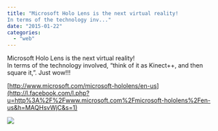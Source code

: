 ```yaml
---
title: "Microsoft Holo Lens is the next virtual reality! 
In terms of the technology inv..."
date: "2015-01-22"
categories: 
  - "web"
---
```


Microsoft Holo Lens is the next virtual reality!  
In terms of the technology involved, “think of it as Kinect++, and then square it,”. Just wow!!!  
  
[http://www.microsoft.com/microsoft-hololens/en-us](http://l.facebook.com/l.php?u=http%3A%2F%2Fwww.microsoft.com%2Fmicrosoft-hololens%2Fen-us&h=MAQHsvWjC&s=1)  
  
[![](https://fbcdn-sphotos-c-a.akamaihd.net/hphotos-ak-xfp1/v/t1.0-9/s130x130/10570373_911350585555386_9018942379222692875_n.jpg?oh=80787ae3acbd84a5edf53ae9126e8b12&oe=552BC30F&__gda__=1428830527_9f8da4345484d20e98f569e2b334e60b)](http://www.facebook.com/iCosmoGeek/photos/a.634427076581073.1073741826.132336730123446/911350585555386/?type=1&relevant_count=1)
